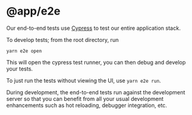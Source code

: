 # @app/e2e

Our end-to-end tests use [Cypress](https://www.cypress.io/) to test our entire
application stack.

To develop tests; from the root directory, run

```
yarn e2e open
```

This will open the cypress test runner, you can then debug and develop your
tests.

To just run the tests without viewing the UI, use `yarn e2e run`.

During development, the end-to-end tests run against the development server so
that you can benefit from all your usual development enhancements such as hot
reloading, debugger integration, etc.
